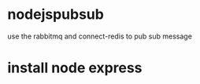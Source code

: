 nodejspubsub
============

use the rabbitmq and connect-redis to pub sub message


install node express
============

